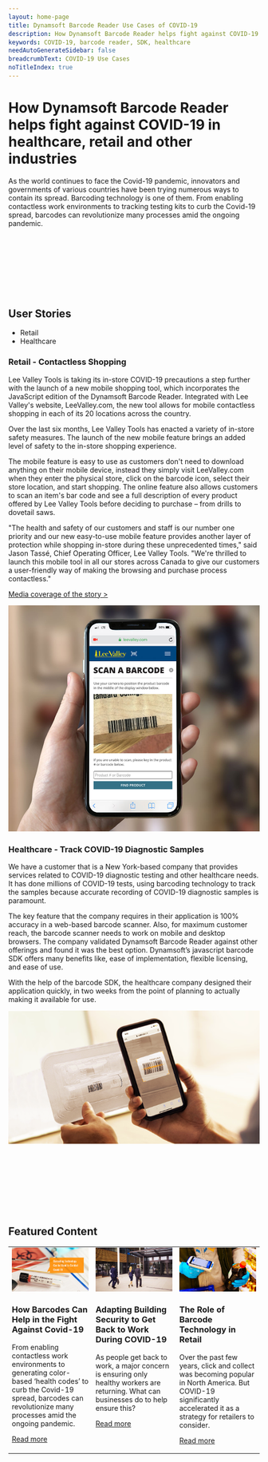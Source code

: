 ```yaml
---
layout: home-page
title: Dynamsoft Barcode Reader Use Cases of COVID-19
description: How Dynamsoft Barcode Reader helps fight against COVID-19 in healthcare, retail and other industries
keywords: COVID-19, barcode reader, SDK, healthcare
needAutoGenerateSidebar: false
breadcrumbText: COVID-19 Use Cases
noTitleIndex: true
---
```


<h1 class="tc h1Title">How Dynamsoft Barcode Reader helps fight against COVID-19 in healthcare, retail and other industries</h1>
<p class="tc titleDescription">As the world continues to face the Covid-19 pandemic, innovators and governments of various countries have been trying numerous ways to contain its spread. Barcoding technology is one of them. From enabling contactless work environments to tracking testing kits to curb the Covid-19 spread, barcodes can revolutionize many processes amid the ongoing pandemic.
</p>

<h2 class="mt160 tc" style="margin-top: 160px;">User Stories</h2>

<ul class="tabList clearfix">
  <li class="fl on">Retail</li>
  <li class="fl">Healthcare</li>
</ul>
<div class="tabContentList">
  <div class="tabContent on">
    <h3>Retail - Contactless Shopping</h3>
    <div class="tabDetail clearfix">
      <div class="descCnt fl">
        <p>Lee Valley Tools is taking its in-store COVID-19 precautions a step further with the launch of a new mobile shopping tool, which incorporates the JavaScript edition of the Dynamsoft Barcode Reader. Integrated with Lee Valley's website, LeeValley.com, the new tool allows for mobile contactless shopping in each of its 20 locations across the country.</p>
        <p>Over the last six months, Lee Valley Tools has enacted a variety of in-store safety measures. The launch of the new mobile feature brings an added level of safety to the in-store shopping experience.</p>
        <p>The mobile feature is easy to use as customers don't need to download anything on their mobile device, instead they simply visit LeeValley.com when they enter the physical store, click on the barcode icon, select their store location, and start shopping. The online feature also allows customers to scan an item's bar code and see a full description of every product offered by Lee Valley Tools before deciding to purchase – from drills to dovetail saws.</p>
        <p>"The health and safety of our customers and staff is our number one priority and our new easy-to-use mobile feature provides another layer of protection while shopping in-store during these unprecedented times," said Jason Tassé, Chief Operating Officer, Lee Valley Tools. "We're thrilled to launch this mobile tool in all our stores across Canada to give our customers a user-friendly way of making the browsing and purchase process contactless."</p>
        <p><a href="https://www.dynamsoft.com/Company/Media.aspx#2020" class="fontOswald orangeLink textUpperCase">Media coverage of the story ></a></p>
      </div>
      <div class="imgCnt fl">
        <img src="assets\Lee-Valley-Scan-Barcode.jpg" alt="user story of retail contactless shopping"/>
      </div>
    </div>
  </div>
  <div class="tabContent">
    <h3>Healthcare - Track COVID-19 Diagnostic Samples</h3>
    <div class="tabDetail clearfix">
      <div class="descCnt fl">
        <p>We have a customer that is a New York-based company that provides services related to COVID-19 diagnostic testing and other healthcare needs. It has done millions of COVID-19 tests, using barcoding technology to track the samples because accurate recording of COVID-19 diagnostic samples is paramount.</p>
        <p>The key feature that the company requires in their application is 100% accuracy in a web-based barcode scanner. Also, for maximum customer reach, the barcode scanner needs to work on mobile and desktop browsers. The company validated Dynamsoft Barcode Reader against other offerings and found it was the best option. Dynamsoft’s javascript barcode SDK offers many benefits like, ease of implementation, flexible licensing, and ease of use.</p>
        <p>With the help of the barcode SDK, the healthcare company designed their application quickly, in two weeks from the point of planning to actually making it available for use.</p>
      </div>
      <div class="imgCnt fl">
        <img src="assets\user-story-vault-health.png" alt="user story of tracking COVID-19 diagnostic samples"/>
      </div>
    </div>
  </div>
  
</div>

<h2 class="tc mt160" style="margin-top: 160px;">Featured Content</h2>

<table class="card-table" style="margin-bottom: 160px;">
  <tr>
    <td width="33.3%" style="vertical-align: top">
      <div class="card-item">
        <div class="imgBox"><img src="./assets/1.jpg"/></div>
        <div class="card-content">
          <h3>How Barcodes Can Help in the Fight Against Covid-19</h3>
          <p>From enabling contactless work environments to generating color-based ‘health codes’ to curb the Covid-19 spread, barcodes can revolutionize many processes amid the ongoing pandemic. </p>
          <p><a class="fontOswald orangeLink textUpperCase" href="https://www.dynamsoft.com/blog/insights/how-barcodes-can-help-against-covid-19/">Read more</a></p>
        </div>
      </div>
    </td>
    <td width="33.3%" style="vertical-align: top">
      <div class="card-item">
        <div class="imgBox"><img src="./assets/2.jpg"/></div>
        <div class="card-content">
          <h3>Adapting Building Security to Get Back to Work During COVID-19</h3>
          <p>As people get back to work, a major concern is ensuring only healthy workers are returning. What can businesses do to help ensure this?</p>
          <p><a class="fontOswald orangeLink textUpperCase" href="https://www.dynamsoft.com/blog/insights/adapting-building-security-get-back-to-work-during-covid-19/">Read more</a></p>
        </div>
      </div>
    </td>
    <td width="33.3%" style="vertical-align: top">
      <div class="card-item">
        <div class="imgBox"><img src="./assets/3.jpg"/></div>
        <div class="card-content">
          <h3>The Role of Barcode Technology in Retail</h3>
          <p>Over the past few years, click and collect was becoming popular in North America. But COVID-19 significantly accelerated it as a strategy for retailers to consider.</p>
          <p><a class="fontOswald orangeLink textUpperCase" href="https://www.dynamsoft.com/blog/imaging/barcode/role-of-barcode-technology-in-retail/">Read more</a></p>
        </div>
      </div>
    </td>
  </tr>
</table>
